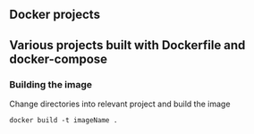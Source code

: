 ## Docker projects

## Various projects built with Dockerfile and docker-compose

### Building the image

Change directories into relevant project and build the image

```
docker build -t imageName .
```